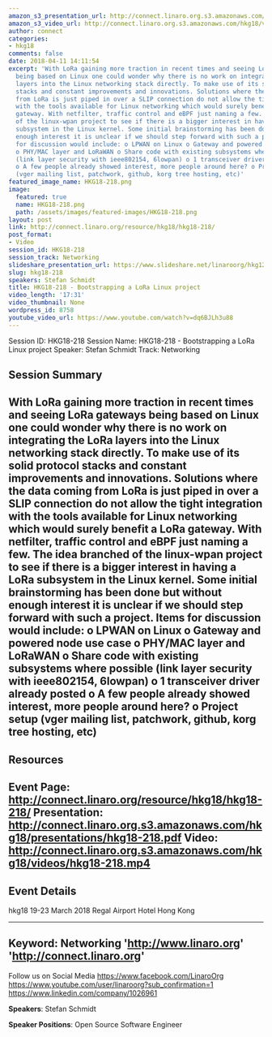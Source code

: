 ```yaml
---
amazon_s3_presentation_url: http://connect.linaro.org.s3.amazonaws.com/hkg18/presentations/hkg18-218.pdf
amazon_s3_video_url: http://connect.linaro.org.s3.amazonaws.com/hkg18/videos/hkg18-218.mp4
author: connect
categories:
- hkg18
comments: false
date: 2018-04-11 14:11:54
excerpt: 'With LoRa gaining more traction in recent times and seeing LoRa gateways
  being based on Linux one could wonder why there is no work on integrating the LoRa
  layers into the Linux networking stack directly. To make use of its solid protocol
  stacks and constant improvements and innovations. Solutions where the data coming
  from LoRa is just piped in over a SLIP connection do not allow the tight integration
  with the tools available for Linux networking which would surely benefit a LoRa
  gateway. With netfilter, traffic control and eBPF just naming a few. The idea branched
  of the linux-wpan project to see if there is a bigger interest in having a LoRa
  subsystem in the Linux kernel. Some initial brainstorming has been done but without
  enough interest it is unclear if we should step forward with such a project. Items
  for discussion would include: o LPWAN on Linux o Gateway and powered node use case
  o PHY/MAC layer and LoRaWAN o Share code with existing subsystems where possible
  (link layer security with ieee802154, 6lowpan) o 1 transceiver driver already posted
  o A few people already showed interest, more people around here? o Project setup
  (vger mailing list, patchwork, github, korg tree hosting, etc)'
featured_image_name: HKG18-218.png
image:
  featured: true
  name: HKG18-218.png
  path: /assets/images/featured-images/HKG18-218.png
layout: post
link: http://connect.linaro.org/resource/hkg18/hkg18-218/
post_format:
- Video
session_id: HKG18-218
session_track: Networking
slideshare_presentation_url: https://www.slideshare.net/linaroorg/hkg1218-bootstrapping-a-lora-linux-project
slug: hkg18-218
speakers: Stefan Schmidt
title: HKG18-218 - Bootstrapping a LoRa Linux project
video_length: '17:31'
video_thumbnail: None
wordpress_id: 8758
youtube_video_url: https://www.youtube.com/watch?v=dq6BJLh3u88
---
```


Session ID: HKG18-218
Session Name: HKG18-218 - Bootstrapping a LoRa Linux project
Speaker: Stefan Schmidt
Track: Networking


## Session Summary
With LoRa gaining more traction in recent times and seeing LoRa gateways being based on Linux one could wonder why there is no work on integrating the LoRa layers into the Linux networking stack directly. To make use of its solid protocol stacks and constant improvements and innovations. Solutions where the data coming from LoRa is just piped in over a SLIP connection do not allow the tight integration with the tools available for Linux networking which would surely benefit a LoRa gateway. With netfilter, traffic control and eBPF just naming a few. The idea branched of the linux-wpan project to see if there is a bigger interest in having a LoRa subsystem in the Linux kernel. Some initial brainstorming has been done but without enough interest it is unclear if we should step forward with such a project. Items for discussion would include: o LPWAN on Linux o Gateway and powered node use case o PHY/MAC layer and LoRaWAN o Share code with existing subsystems where possible (link layer security with ieee802154, 6lowpan) o 1 transceiver driver already posted o A few people already showed interest, more people around here? o Project setup (vger mailing list, patchwork, github, korg tree hosting, etc)
---------------------------------------------------
## Resources
Event Page: http://connect.linaro.org/resource/hkg18/hkg18-218/
Presentation: http://connect.linaro.org.s3.amazonaws.com/hkg18/presentations/hkg18-218.pdf
Video: http://connect.linaro.org.s3.amazonaws.com/hkg18/videos/hkg18-218.mp4
 ---------------------------------------------------
## Event Details
hkg18
19-23 March 2018 
Regal Airport Hotel Hong Kong

---------------------------------------------------
Keyword: Networking
'http://www.linaro.org'
'http://connect.linaro.org'
---------------------------------------------------
Follow us on Social Media
https://www.facebook.com/LinaroOrg
https://www.youtube.com/user/linaroorg?sub_confirmation=1
https://www.linkedin.com/company/1026961

**Speakers**: Stefan Schmidt

**Speaker Positions**: Open Source Software Engineer